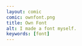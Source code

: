 ```yaml
---
layout: comic
comic: ownfont.png
title: Own Font
alt: I made a font myself.
keywords: [font]
---
```

